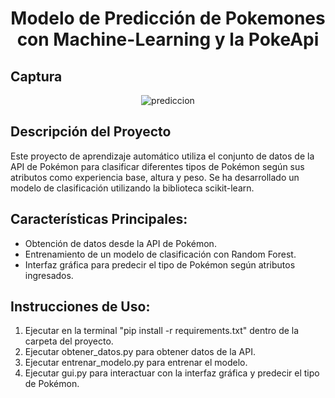 <div align="center">
  <h1>Modelo de Predicción de Pokemones <br>con Machine-Learning y la PokeApi</h1>
</div>

<h2>Captura</h2>

<div align="center">
  
![prediccion](https://github.com/BalwantSight/Machine-Learning-con-PokeApi/assets/103304256/00812665-a4c6-4b1c-b78b-85eeecb9563a)

</div>

<h2>Descripción del Proyecto</h2>

<p>Este proyecto de aprendizaje automático utiliza el conjunto de datos de la API de Pokémon para clasificar diferentes tipos de Pokémon según sus atributos como experiencia base, altura y peso. Se ha desarrollado un modelo de clasificación utilizando la biblioteca scikit-learn.</p>

<h2>Características Principales:</h2>

<ul>
<li>Obtención de datos desde la API de Pokémon.</li>
<li>Entrenamiento de un modelo de clasificación con Random Forest.</li>
<li>Interfaz gráfica para predecir el tipo de Pokémon según atributos ingresados.</li>
</ul>

<h2>Instrucciones de Uso:</h2>

<ol>
<li>Ejecutar en la terminal "pip install -r requirements.txt"  dentro de la carpeta del proyecto.</li>
<li>Ejecutar obtener_datos.py para obtener datos de la API.</li>
<li>Ejecutar entrenar_modelo.py para entrenar el modelo.</li>
<li>Ejecutar gui.py para interactuar con la interfaz gráfica y predecir el tipo de Pokémon.</li>
</ol>
